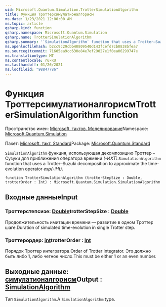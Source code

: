 ```yaml
---
uid: Microsoft.Quantum.Simulation.TrotterSimulationAlgorithm
title: Функция Троттерсимулатионалгорисм
ms.date: 1/23/2021 12:00:00 AM
ms.topic: article
qsharp.kind: function
qsharp.namespace: Microsoft.Quantum.Simulation
qsharp.name: TrotterSimulationAlgorithm
qsharp.summary: '`SimulationAlgorithm` function that uses a Trotter–Suzuki decomposition to approximate the time-evolution operator _exp(-iHt)_.'
ms.openlocfilehash: b2cc9c29cbb40809540d143fcefd7cb0838bfea7
ms.sourcegitcommit: 71605ea9cc630e84e7ef29027e1f0ea06299747e
ms.translationtype: MT
ms.contentlocale: ru-RU
ms.lasthandoff: 01/26/2021
ms.locfileid: "98847786"
---
```

# <a name="trottersimulationalgorithm-function"></a><span data-ttu-id="5d67a-102">Функция Троттерсимулатионалгорисм</span><span class="sxs-lookup"><span data-stu-id="5d67a-102">TrotterSimulationAlgorithm function</span></span>

<span data-ttu-id="5d67a-103">Пространство имен: [Microsoft. тактов. Моделирование](xref:Microsoft.Quantum.Simulation)</span><span class="sxs-lookup"><span data-stu-id="5d67a-103">Namespace: [Microsoft.Quantum.Simulation](xref:Microsoft.Quantum.Simulation)</span></span>

<span data-ttu-id="5d67a-104">Пакет: [Microsoft. такт. Standard](https://nuget.org/packages/Microsoft.Quantum.Standard)</span><span class="sxs-lookup"><span data-stu-id="5d67a-104">Package: [Microsoft.Quantum.Standard](https://nuget.org/packages/Microsoft.Quantum.Standard)</span></span>


<span data-ttu-id="5d67a-105">`SimulationAlgorithm` функция, использующая декомпозицию Троттер – Сузуки для приближения оператора времени _(-ИХТ)_.</span><span class="sxs-lookup"><span data-stu-id="5d67a-105">`SimulationAlgorithm` function that uses a Trotter–Suzuki decomposition to approximate the time-evolution operator _exp(-iHt)_.</span></span>

```qsharp
function TrotterSimulationAlgorithm (trotterStepSize : Double, trotterOrder : Int) : Microsoft.Quantum.Simulation.SimulationAlgorithm
```


## <a name="input"></a><span data-ttu-id="5d67a-106">Входные данные</span><span class="sxs-lookup"><span data-stu-id="5d67a-106">Input</span></span>

### <a name="trotterstepsize--double"></a><span data-ttu-id="5d67a-107">Троттерстепсизе: [Double](xref:microsoft.quantum.lang-ref.double)</span><span class="sxs-lookup"><span data-stu-id="5d67a-107">trotterStepSize : [Double](xref:microsoft.quantum.lang-ref.double)</span></span>

<span data-ttu-id="5d67a-108">Продолжительность имитации времени — развитие в одном Троттер шаге.</span><span class="sxs-lookup"><span data-stu-id="5d67a-108">Duration of simulated time-evolution in single Trotter step.</span></span>


### <a name="trotterorder--int"></a><span data-ttu-id="5d67a-109">Троттерордер: [int](xref:microsoft.quantum.lang-ref.int)</span><span class="sxs-lookup"><span data-stu-id="5d67a-109">trotterOrder : [Int](xref:microsoft.quantum.lang-ref.int)</span></span>

<span data-ttu-id="5d67a-110">Порядок Троттер интегратора.</span><span class="sxs-lookup"><span data-stu-id="5d67a-110">Order of Trotter integrator.</span></span> <span data-ttu-id="5d67a-111">Это должно быть либо 1, либо четное число.</span><span class="sxs-lookup"><span data-stu-id="5d67a-111">This must be either 1 or an even number.</span></span>



## <a name="output--simulationalgorithm"></a><span data-ttu-id="5d67a-112">Выходные данные: [симулатионалгорисм](xref:Microsoft.Quantum.Simulation.SimulationAlgorithm)</span><span class="sxs-lookup"><span data-stu-id="5d67a-112">Output : [SimulationAlgorithm](xref:Microsoft.Quantum.Simulation.SimulationAlgorithm)</span></span>

<span data-ttu-id="5d67a-113">Тип `SimulationAlgorithm`.</span><span class="sxs-lookup"><span data-stu-id="5d67a-113">A `SimulationAlgorithm` type.</span></span>
